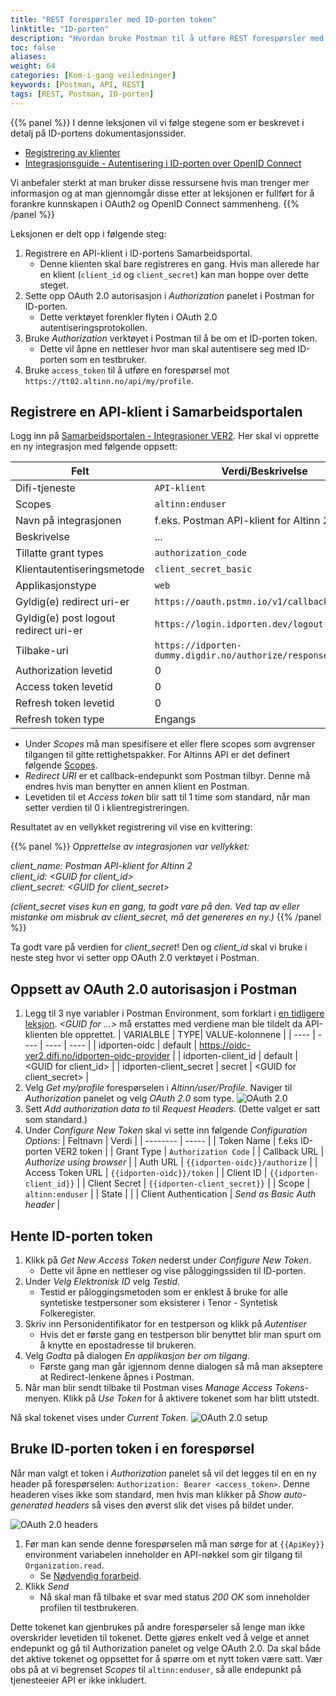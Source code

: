 ```yaml
---
title: "REST forespørsler med ID-porten token"
linktitle: "ID-porten"
description: "Hvordan bruke Postman til å utføre REST forespørsler med ID-porten token mot Altinns Sluttbruker-API."
toc: false
aliases:
weight: 64
categories: [Kom-i-gang veiledninger]
keywords: [Postman, API, REST]
tags: [REST, Postman, ID-porten]
---
```

{{% panel %}}
I denne leksjonen vil vi følge stegene som er beskrevet i detalj på ID-portens dokumentasjonssider.
* [Registrering av klienter](https://docs.digdir.no/docs/idporten/oidc/oidc_func_clientreg)
* [Integrasjonsguide - Autentisering i ID-porten over OpenID Connect](https://docs.digdir.no/docs/idporten/oidc/oidc_guide_idporten.html)

Vi anbefaler sterkt at man bruker disse ressursene hvis man trenger mer informasjon og at man gjennomgår disse etter at leksjonen er fullført for å forankre kunnskapen i OAuth2 og OpenID Connect sammenheng.
{{% /panel %}}

Leksjonen er delt opp i følgende steg:
1. Registrere en API-klient i ID-portens Samarbeidsportal.
    * Denne klienten skal bare registreres en gang. Hvis man allerede har en klient (`client_id` og `client_secret`) kan man hoppe over dette steget.
2. Sette opp OAuth 2.0 autorisasjon i *Authorization* panelet i Postman for ID-porten.
    * Dette verktøyet forenkler flyten i OAuth 2.0 autentiseringsprotokollen.
3. Bruke *Authorization* verktøyet i Postman til å be om et ID-porten token.
    * Dette vil åpne en nettleser hvor man skal autentisere seg med ID-porten som en testbruker.
6. Bruke `access_token` til å utføre en forespørsel mot `https://tt02.altinn.no/api/my/profile`.

## Registrere en API-klient i Samarbeidsportalen
Logg inn på [Samarbeidsportalen - Integrasjoner VER2](https://selvbetjening-samarbeid-ver2.difi.no/integrations).
Her skal vi opprette en ny integrasjon med følgende oppsett:

| Felt | Verdi/Beskrivelse |
| ---- | ----------------- |
| Difi-tjeneste | `API-klient` |
| Scopes | `altinn:enduser` |
| Navn på integrasjonen | f.eks. Postman API-klient for Altinn 2 |
| Beskrivelse | ... |
| Tillatte grant types | `authorization_code` |
| Klientautentiseringsmetode | `client_secret_basic` |
| Applikasjonstype | `web` |
| Gyldig(e) redirect uri-er | `https://oauth.pstmn.io/v1/callback` |
| Gyldig(e) post logout redirect uri-er | `https://login.idporten.dev/logout` |
| Tilbake-uri | `https://idporten-dummy.digdir.no/authorize/response/callback` |
| Authorization levetid | 0 |
| Access token levetid | 0 |
| Refresh token levetid | 0 |
| Refresh token type | Engangs |
* Under *Scopes* må man spesifisere et eller flere scopes som avgrenser tilgangen til gitte rettighetspakker. For Altinns API er det definert følgende [Scopes](/docs/api/rest/kom-i-gang/scopes/).
* *Redirect URI* er et callback-endepunkt som Postman tilbyr. Denne må endres hvis man benytter en annen klient en Postman.
* Levetiden til et *Access token* blir satt til 1 time som standard, når man setter verdien til 0 i klientregistreringen.

Resultatet av en vellykket registrering vil vise en kvittering:

{{% panel %}}
*Opprettelse av integrasjonen var vellykket:*
 
*client_name: Postman API-klient for Altinn 2*<br>
*client_id: \<GUID for client_id\>*<br>
*client_secret: \<GUID for client_secret\>*<br>
 
*(client_secret vises kun en gang, ta godt vare på den. Ved tap av eller mistanke om misbruk av client_secret, må det genereres en ny.)*
{{% /panel %}}

Ta godt vare på verdien for *client_secret*! Den og *client_id* skal vi bruke i neste steg hvor vi setter opp OAuth 2.0 verktøyet i Postman.

## Oppsett av OAuth 2.0 autorisasjon i Postman

1. Legg til 3 nye variabler i Postman Environment, som forklart i [en tidligere leksjon](/docs/api/rest/kom-i-gang/tutorial-postman/api-collection-environment/#legge-inn-egne-verdier-i-environments).
   *<GUID for ...>* må erstattes med verdiene man ble tildelt da API-klienten ble opprettet.
   | VARIALBLE | TYPE| VALUE-kolonnene |
   | ---- | ---- | ---- | ---- |
   | idporten-oidc | default | https://oidc-ver2.difi.no/idporten-oidc-provider |
   | idporten-client_id | default | \<GUID for client_id\> |
   | idporten-client_secret | secret | \<GUID for client_secret\> |
2. Velg *Get my/profile* forespørselen i *Altinn/user/Profile*. Naviger til *Authorization* panelet og velg *OAuth 2.0* som type.
![OAuth 2.0](/docs/images/guides/postman/Postman-OAuth2-select.png "Velg OAuth 2.0")
3. Sett *Add authorization data to* til *Request Headers*. (Dette valget er satt som standard.)
4. Under *Configure New Token* skal vi sette inn følgende *Configuration Options*:
   | Feltnavn | Verdi |
   | -------- | ----- |
   | Token Name | f.eks ID-porten VER2 token |
   | Grant Type | `Authorization Code` |
   | Callback URL | *Authorize using browser* |
   | Auth URL | `{{idporten-oidc}}/authorize` |
   | Access Token URL | `{{idporten-oidc}}/token` |
   | Client ID | `{{idporten-client_id}}` |
   | Client Secret | `{{idporten-client_secret}}` |
   | Scope | `altinn:enduser` |
   | State | |
   | Client Authentication | *Send as Basic Auth header* |

## Hente ID-porten token

1. Klikk på *Get New Access Token* nederst under *Configure New Token*.
    * Dette vil åpne en nettleser og vise påloggingssiden til ID-porten.
2. Under *Velg Elektronisk ID* velg *Testid*.
    * Testid er påloggingsmetoden som er enklest å bruke for alle syntetiske testpersoner som eksisterer i Tenor - Syntetisk Folkeregister.
3. Skriv inn Personidentifikator for en testperson og klikk på *Autentiser*
    * Hvis det er første gang en testperson blir benyttet blir man spurt om å knytte en epostadresse til brukeren.
4. Velg *Godta* på dialogen *En applikasjon ber om tilgang*.
    * Første gang man går igjennom denne dialogen så må man akseptere at Redirect-lenkene åpnes i Postman.
5. Når man blir sendt tilbake til Postman vises *Manage Access Tokens*-menyen. Klikk på *Use Token* for å aktivere tokenet som har blitt utstedt.

Nå skal tokenet vises under *Current Token*.
![OAuth 2.0 setup](/docs/images/guides/postman/Postman-OAuth2-setup.png "OAuth 2.0 oppsett")

## Bruke ID-porten token i en forespørsel

Når man valgt et token i *Authorization* panelet så vil det legges til en en ny header på forespørselen: `Authorization: Bearer <access_token>`.
Denne headeren vises ikke som standard, men hvis man klikker på *Show auto-generated headers* så vises den øverst slik det vises på bildet under.

![OAuth 2.0 headers](/docs/images/guides/postman/Postman-authorization-headers.png "Authorization headers")

1. Før man kan sende denne forespørselen må man sørge for at `{{ApiKey}}` environment variabelen inneholder en API-nøkkel som gir tilgang til `Organization.read`.
    * Se [Nødvendig forarbeid](/docs/api/rest/kom-i-gang/tutorial-postman/forarbeid).
2. Klikk *Send*
    * Nå skal man få tilbake et svar med status *200 OK* som inneholder profilen til testbrukeren.

Dette tokenet kan gjenbrukes på andre forespørseler så lenge man ikke overskrider levetiden til tokenet.
Dette gjøres enkelt ved å velge et annet endepunkt og gå til Authorization panelet og velge OAuth 2.0. Da skal både det aktive tokenet og oppsettet for å spørre om et nytt token være satt.
Vær obs på at vi begrenset *Scopes* til `altinn:enduser`, så alle endepunkt på tjenesteeier API er ikke inkludert.